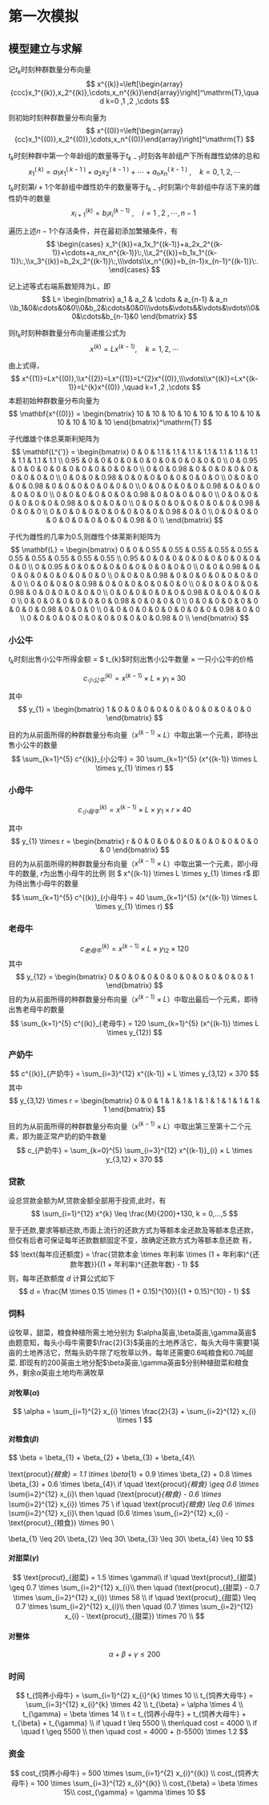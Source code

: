 # 第一次模拟

## 模型建立与求解

记$t_{k}$时刻种群数量分布向量
$$
x^{(k)}=\left[\begin{array}{ccc}x_1^{(k)},x_2^{(k)},\cdots,x_n^{(k)}\end{array}\right]^\mathrm{T},\quad k=0 ,1 ,2 ,\cdots
$$

则初始时刻种群数量分布向量为
$$
x^{(0)}=\left[\begin{array}{cc}x_1^{(0)},x_2^{(0)},\cdots,x_n^{(0)}\end{array}\right]^\mathrm{T}
$$

$t_{k}$时刻种群中第一个年龄组的数量等于$t_{k-1}$时刻各年龄组产下所有雌性幼体的总和
$$
x_1^{(\:k)}=a_1x_1^{(\:k-1\:)}+a_2x_2^{(\:k-1\:)}+\cdots+a_nx_n^{(\:k-1\:)}\:,\quad k=0 ,1 ,2 ,\cdots
$$
$t_{k}$时刻第$i+1$个年龄组中雌性奶牛的数量等于$t_{k-1}$时刻第$i$个年龄组中存活下来的雌性奶牛的数量
$$
x_{i+1}^{(k)}=b_{i}x_{i}^{(k-1)}\:,\quad i=1\:,2\:,\cdots,n-1\
$$

遍历上述$n-1$个存活条件，并在最初添加繁殖条件，有
$$
\begin{cases}
x_1^{(k)}=a_1x_1^{(k-1)}+a_2x_2^{(k-1)}+\cdots+a_nx_n^{(k-1)}\:,\\x_2^{(k)}=b_1x_1^{(k-1)}\:,\\x_3^{(k)}=b_2x_2^{(k-1)}\:,\\\vdots\\x_n^{(k)}=b_{n-1}x_{n-1}^{(k-1)}\:.
\end{cases}
$$



记上述等式右端系数矩阵为L，即
$$
L=
\begin{bmatrix}
a_1 & a_2 & \cdots & a_{n-1} & a_n
\\b_1&0&\cdots&0&0\\0&b_2&\cdots&0&0\\\vdots&\vdots&&\vdots&\vdots\\0&0&\cdots&b_{n-1}&0
\end{bmatrix}
$$

则$t_{k}$时刻种群数量分布向量递推公式为
$$
x^{(k)}=Lx^{(k-1)} ,\quad k=1 ,2 ,\cdots
$$

由上式得，
$$
x^{(1)}=Lx^{(0)},\\x^{(2)}=Lx^{(1)}=L^{2}x^{(0)},\\\vdots\\x^{(k)}=Lx^{(k-1)}=L^{k}x^{(0)} ,\quad k=1 ,2 ,\cdots
$$
本题初始种群数量分布向量为
$$
\mathbf{x^{(0)}} = 
\begin{bmatrix}
10 & 10 & 10 & 10 & 10 & 10 & 10 & 10 & 10 & 10 & 10 & 10
\end{bmatrix}^\mathrm{T}
$$

子代雌雄个体总莱斯利矩阵为
$$
\mathbf{L^{'}} = 
\begin{bmatrix}
0 & 0 & 1.1 & 1.1 & 1.1 & 1.1 & 1.1 & 1.1 & 1.1 & 1.1 & 1.1 & 1.1 \\
0.95 & 0 & 0 & 0 & 0 & 0 & 0 & 0 & 0 & 0 & 0 & 0 \\
0 & 0.95 & 0 & 0 & 0 & 0 & 0 & 0 & 0 & 0 & 0 & 0 \\
0 & 0 & 0.98 & 0 & 0 & 0 & 0 & 0 & 0 & 0 & 0 & 0 \\
0 & 0 & 0 & 0.98 & 0 & 0 & 0 & 0 & 0 & 0 & 0 & 0 \\
0 & 0 & 0 & 0 & 0.98 & 0 & 0 & 0 & 0 & 0 & 0 & 0 \\
0 & 0 & 0 & 0 & 0 & 0.98 & 0 & 0 & 0 & 0 & 0 & 0 \\
0 & 0 & 0 & 0 & 0 & 0 & 0.98 & 0 & 0 & 0 & 0 & 0 \\
0 & 0 & 0 & 0 & 0 & 0 & 0 & 0.98 & 0 & 0 & 0 & 0 \\
0 & 0 & 0 & 0 & 0 & 0 & 0 & 0 & 0.98 & 0 & 0 & 0 \\
0 & 0 & 0 & 0 & 0 & 0 & 0 & 0 & 0 & 0.98 & 0 & 0 \\
0 & 0 & 0 & 0 & 0 & 0 & 0 & 0 & 0 & 0 & 0.98 & 0 \\
\end{bmatrix}
$$

子代为雌性的几率为0.5,则雌性个体莱斯利矩阵为
$$
\mathbf{L} = 
\begin{bmatrix}
0 & 0 & 0.55 & 0.55 & 0.55 & 0.55 & 0.55 & 0.55 & 0.55 & 0.55 & 0.55 & 0.55 \\
0.95 & 0 & 0 & 0 & 0 & 0 & 0 & 0 & 0 & 0 & 0 & 0 \\
0 & 0.95 & 0 & 0 & 0 & 0 & 0 & 0 & 0 & 0 & 0 & 0 \\
0 & 0 & 0.98 & 0 & 0 & 0 & 0 & 0 & 0 & 0 & 0 & 0 \\
0 & 0 & 0 & 0.98 & 0 & 0 & 0 & 0 & 0 & 0 & 0 & 0 \\
0 & 0 & 0 & 0 & 0.98 & 0 & 0 & 0 & 0 & 0 & 0 & 0 \\
0 & 0 & 0 & 0 & 0 & 0.98 & 0 & 0 & 0 & 0 & 0 & 0 \\
0 & 0 & 0 & 0 & 0 & 0 & 0.98 & 0 & 0 & 0 & 0 & 0 \\
0 & 0 & 0 & 0 & 0 & 0 & 0 & 0.98 & 0 & 0 & 0 & 0 \\
0 & 0 & 0 & 0 & 0 & 0 & 0 & 0 & 0.98 & 0 & 0 & 0 \\
0 & 0 & 0 & 0 & 0 & 0 & 0 & 0 & 0 & 0.98 & 0 & 0 \\
0 & 0 & 0 & 0 & 0 & 0 & 0 & 0 & 0 & 0 & 0.98 & 0 \\
\end{bmatrix}
$$

<div style="page-break-after: always;"></div>

### 小公牛

$t_{k}$时刻出售小公牛所得金额 =  $ t_{k}$时刻出售小公牛数量  $\times$ 一只小公牛的价格

$$
c^{(k)}_{小公牛} = x^{(k-1)} \times L \times y_{1}\times 30
$$

其中
$$
y_{1} = 
\begin{bmatrix}
1 & 0 & 0 & 0 & 0 & 0 & 0 & 0 & 0 & 0 & 0 & 0
\end{bmatrix}
$$

目的为从前面所得的种群数量分布向量（$x^{(k-1)} \times L$）中取出第一个元素，即待出售小公牛的数量
$$
\sum_{k=1}^{5} c^{(k)}_{小公牛} = 30 \sum_{k=1}^{5} (x^{(k-1)} \times L \times y_{1} \times r)
$$

<div style="page-break-after: always;"></div>

### 小母牛

$$
c^{(k)}_{小母牛} = x^{(k-1)} \times L \times y_{1} \times r \times 40
$$

其中
$$
y_{1} \times r = 
\begin{bmatrix}
r & 0 & 0 & 0 & 0 & 0 & 0 & 0 & 0 & 0 & 0 & 0
\end{bmatrix}
$$
目的为从前面所得的种群数量分布向量（$x^{(k-1)} \times L$）中取出第一个元素，即小母牛的数量, $r$为出售小母牛的比例
则 $ x^{(k-1)} \times L \times y_{1} \times r$ 即为待出售小母牛的数量
$$
\sum_{k=1}^{5} c^{(k)}_{小母牛} = 40 \sum_{k=1}^{5} (x^{(k-1)} \times L \times y_{1} \times r)
$$

<div style="page-break-after: always;"></div>

### 老母牛

$$
c^{(k)}_{老母牛} = x^{(k-1)} \times L \times y_{12} \times 120
$$
其中
$$
y_{12} = 
\begin{bmatrix}
0 & 0 & 0 & 0 & 0 & 0 & 0 & 0 & 0 & 0 & 0 & 1
\end{bmatrix}
$$
目的为从前面所得的种群数量分布向量（$x^{(k-1)} \times L$）中取出最后一个元素，即待出售老母牛的数量
$$
\sum_{k=1}^{5} c^{(k)}_{老母牛} = 120 \sum_{k=1}^{5} (x^{(k-1)} \times L \times y_{12})
$$

<div style="page-break-after: always;"></div>

### 产奶牛

$$
c^{(k)}_{产奶牛} = \sum_{i=3}^{12} x^{(k-1)} × L \times y_{3,12} × 370
$$
其中
$$
y_{3,12} \times r = 
\begin{bmatrix}
0 & 0 & 1 & 1 & 1 & 1 & 1 & 1 & 1 & 1 & 1 & 1
\end{bmatrix}
$$

目的为从前面所得的种群数量分布向量（$x^{(k-1)} \times L$）中取出第三至第十二个元素，即为能正常产奶的奶牛数量
$$
c_{产奶牛} = \sum_{k=0}^{5} \sum_{i=3}^{12} x^{(k-1)}_{i} × L \times y_{3,12} × 370
$$

<div style="page-break-after: always;"></div>

### 贷款

设总贷款金额为$M$,贷款金额全部用于投资,此时，有
$$
\sum_{i=1}^{12} x^{k} \leq \frac{M}{200}+130, k = 0,...,5
$$

至于还款,要求等额还款,市面上流行的还款方式为等额本金还款及等额本息还款，但仅有后者可保证每年还款数额固定不变，故确定还款方式为等额本息还款
有，
$$
\text{每年应还额度} = \frac{贷款本金 \times 年利率 \times (1 + 年利率)^{还款年数}}{(1 + 年利率)^{还款年数} - 1}
$$
则，每年还款额度 $d$ 计算公式如下
$$
d = \frac{M \times 0.15 \times (1 + 0.15)^{10}}{(1 + 0.15)^{10} - 1}
$$

<div style="page-break-after: always;"></div>

### 饲料

设牧草，甜菜，粮食种植所需土地分别为 $\alpha英亩,\beta英亩,\gamma英亩$
由题意知，每头小母牛需要$\frac{2}{3}$英亩的土地养活它，每头大母牛需要1英亩的土地养活它，然每头奶牛除了吃牧草以外，每年还需要0.6吨粮食和0.7吨甜菜. 即现有的200英亩土地分配$\beta英亩,\gamma英亩$分别种植甜菜和粮食外，剩余$\alpha$英亩土地均布满牧草

#### 对牧草($\alpha$)

$$
\alpha = \sum_{i=1}^{2} x_{i} \times \frac{2}{3} + \sum_{i=2}^{12} x_{i} \times 1
$$

#### 对粮食($\beta$)

$$
\beta = \beta_{1} + \beta_{2} + \beta_{3} + \beta_{4}\\

\text{procut}_{粮食} = 1.1 \times \beta_{1} + 0.9 \times \beta_{2} + 0.8 \times \beta_{3} + 0.6 \times \beta_{4}\\
if \quad \text{procut}_{粮食} \geq 0.6 \times \sum_{i=2}^{12} x_{i}\\
then \quad (\text{procut}_{粮食} - 0.6 \times \sum_{i=2}^{12} x_{i}) \times 75 \\
if \quad \text{procut}_{粮食} \leq 0.6 \times \sum_{i=2}^{12} x_{i}\\
then \quad (0.6 \times \sum_{i=2}^{12} x_{i} -\text{procut}_{粮食}) \times 90 \\

\beta_{1} \leq 20\\
\beta_{2} \leq 30\\
\beta_{3} \leq 30\\
\beta_{4} \leq 10
$$

#### 对甜菜($\gamma$)

$$
\text{procut}_{甜菜} = 1.5 \times \gamma\\
if \quad \text{procut}_{甜菜} \geq 0.7 \times \sum_{i=2}^{12} x_{i}\\
then \quad (\text{procut}_{甜菜} - 0.7 \times \sum_{i=2}^{12} x_{i}) \times 58 \\
if \quad \text{procut}_{甜菜} \leq 0.7 \times \sum_{i=2}^{12} x_{i}\\
then \quad (0.7 \times \sum_{i=2}^{12} x_{i} - \text{procut}_{甜菜}) \times 70 \\
$$

#### 对整体

$$
\alpha + \beta + \gamma \leq 200
$$

<div style="page-break-after: always;"></div>

### 时间

$$
t_{饲养小母牛} = \sum_{i=1}^{2} x_{i}^{k} \times 10 \\
t_{饲养大母牛} = \sum_{i=3}^{12} x_{i}^{k} \times 42 \\
t_{\beta} = \alpha \times 4 \\
t_{\gamma} = \beta \times 14 \\
t = t_{饲养小母牛} + t_{饲养大母牛} + t_{\beta} + t_{\gamma} \\
if \quad t \leq 5500 \\
then\quad cost = 4000 \\
if \quad t \geq 5500 \\
then \quad cost = 4000 + (t-5500) \times 1.2
$$

<div style="page-break-after: always;"></div>

### 资金

$$
cost_{饲养小母牛} = 500 \times \sum_{i=1}^{2} x_{i}^{(k)} \\
cost_{饲养大母牛} = 100 \times \sum_{i=3}^{12} x_{i}^{(k)} \\
cost_{\beta} = \beta \times 15\\
cost_{\gamma} = \gamma \times 10
$$
